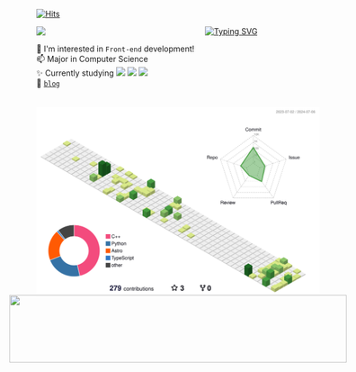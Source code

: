 [![Hits](https://hits.seeyoufarm.com/api/count/incr/badge.svg?url=https%3A%2F%2Fgithub.com%2Fhhzzzk&count_bg=%23CEEED1&title_bg=%23555555&icon=&icon_color=%23E7E7E7&title=today&edge_flat=false)](https://hits.seeyoufarm.com)

<a href="https://git.io/typing-svg">
    <img src="https://readme-typing-svg.demolab.com?font=Tiny5&size=30&pause=1000&color=000000&center=false&vCenter=true&random=false&width=435&lines=Hello+World!" alt="Typing SVG">
  </a>
<!-- https://github.com/DenverCoder1/readme-typing-svg  -->

  <img align="left" src="https://github.com/hhzzzk/hhzzzk/assets/67236054/d7a31e00-75f2-4ace-9f47-5926ed97a40a" width="300">


🌱 I'm interested in `Front-end` development!  
📫 Major in Computer Science  
✨ Currently studying 
<img src="https://img.shields.io/badge/Next.js-66CCFF?style=social&logo=Next.js&logoColor=#000000">
<img src="https://img.shields.io/badge/Typescript-66CCFF?style=social&logo=Typescript&logoColor=#3178C6">
<img src="https://img.shields.io/badge/React-66CCFF?style=social&logo=React&logoColor=#61DAFB">  
🧩 [`blog`](https://hhzzzk.github.io/)


<div align="center" style="display: flex; flex-direction: column; align-items: center; justify-content: center;">
   <img src="./profile-3d-contrib/profile-green-animate.svg" alt="Profile Green Animate" style="margin-top: 20px;"/>
  <a href="https://github.com/devxb/gitanimals">
    <img
      src="https://render.gitanimals.org/lines/hhzzzk?pet-id=597324547508431010&contribution-view=false"
      width="600"
      height="120"
    />
  </a>
</div>
